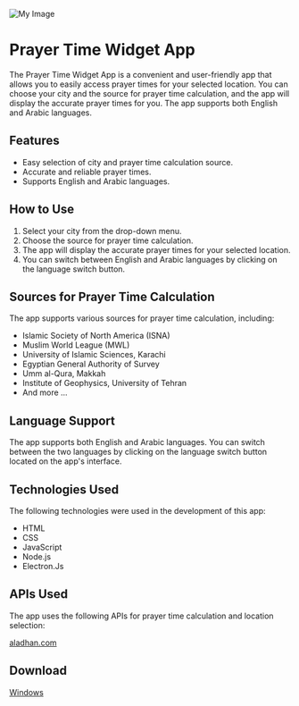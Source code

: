 ![My Image](https://i.imgur.com/G8tpHUZ.png)

# Prayer Time Widget App

The Prayer Time Widget App is a convenient and user-friendly app that allows you to easily access prayer times for your selected location. You can choose your city and the source for prayer time calculation, and the app will display the accurate prayer times for you. The app supports both English and Arabic languages.

## Features

- Easy selection of city and prayer time calculation source.
- Accurate and reliable prayer times.
- Supports English and Arabic languages.

## How to Use

1. Select your city from the drop-down menu.
2. Choose the source for prayer time calculation.
3. The app will display the accurate prayer times for your selected location.
4. You can switch between English and Arabic languages by clicking on the language switch button.

## Sources for Prayer Time Calculation

The app supports various sources for prayer time calculation, including:

- Islamic Society of North America (ISNA)
- Muslim World League (MWL)
- University of Islamic Sciences, Karachi
- Egyptian General Authority of Survey
- Umm al-Qura, Makkah
- Institute of Geophysics, University of Tehran
- And more ...
## Language Support

The app supports both English and Arabic languages. You can switch between the two languages by clicking on the language switch button located on the app's interface.


## Technologies Used

The following technologies were used in the development of this app:

- HTML
- CSS
- JavaScript
- Node.js
- Electron.Js

## APIs Used

The app uses the following APIs for prayer time calculation and location selection:

[aladhan.com](https://aladhan.com/)

## Download

[Windows](https://github.com/haith2m/prayers-time-widget-app/releases/download/electronjs/Prayers.Time-win32-x64.zip)


